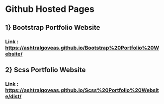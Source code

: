 # Github Hosted Pages
## 1} Bootstrap Portfolio Website
### Link : https://ashtralgoveas.github.io/Bootstrap%20Portfolio%20Website/

## 2} Scss Portfolio Website
### Link : https://ashtralgoveas.github.io/Scss%20Portfolio%20Website/dist/
